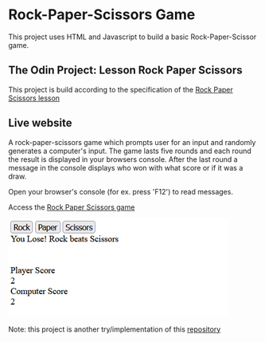 # Rock-Paper-Scissors Game

This project uses HTML and Javascript to build a basic Rock-Paper-Scissor game.

## The Odin Project: Lesson Rock Paper Scissors

This project is build according to the specification of the [Rock Paper Scissors lesson](https://www.theodinproject.com/lessons/foundations-rock-paper-scissors)

## Live website

A rock-paper-scissors game which prompts user for an input and randomly generates a computer's input.
The game lasts five rounds and each round the result is displayed in your browsers console.
After the last round a message in the console displays who won with what score or if it was a draw.

Open your browser's console (for ex. press 'F12') to read messages.

Access the [Rock Paper Scissors game](https://gohan61.github.io/rcs-game/)

![Rock Paper Scissors](./rcs-game-display.png)

Note: this project is another try/implementation of this [repository](https://github.com/Gohan61/rcs-game2)
